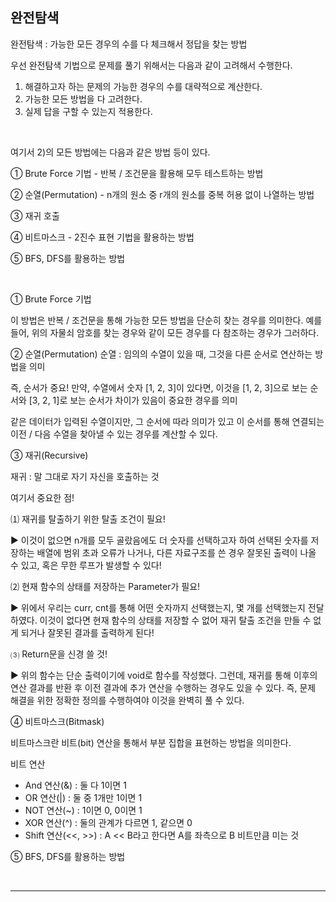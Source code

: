 ## 완전탐색

완전탐색 : 가능한 모든 경우의 수를 다 체크해서 정답을 찾는 방법

우선 완전탐색 기법으로 문제를 풀기 위해서는 다음과 같이 고려해서 수행한다.

1) 해결하고자 하는 문제의 가능한 경우의 수를 대략적으로 계산한다.
2) 가능한 모든 방법을 다 고려한다.
3) 실제 답을 구할 수 있는지 적용한다.

</br> 

여기서 2)의 모든 방법에는 다음과 같은 방법 등이 있다.

① Brute Force 기법 - 반복 / 조건문을 활용해 모두 테스트하는 방법

② 순열(Permutation) - n개의 원소 중 r개의 원소를 중복 허용 없이 나열하는 방법

③ 재귀 호출

④ 비트마스크 - 2진수 표현 기법을 활용하는 방법

⑤ BFS, DFS를 활용하는 방법

</br>

① Brute Force 기법

이 방법은 반복 / 조건문을 통해 가능한 모든 방법을 단순히 찾는 경우를 의미한다. 예를 들어, 위의 자물쇠 암호를 찾는 경우와 같이 모든 경우를 다 참조하는 경우가 그러하다.

② 순열(Permutation)
순열 : 임의의 수열이 있을 때, 그것을 다른 순서로 연산하는 방법을 의미

즉, 순서가 중요! 만약, 수열에서 숫자 [1, 2, 3]이 있다면, 이것을 [1, 2, 3]으로 보는 순서와 [3, 2, 1]로 보는 순서가 차이가 있음이 중요한 경우를 의미

같은 데이터가 입력된 수열이지만, 그 순서에 따라 의미가 있고 이 순서를 통해 연결되는 이전 / 다음 수열을 찾아낼 수 있는 경우를 계산할 수 있다.

③ 재귀(Recursive)

재귀 : 말 그대로 자기 자신을 호출하는 것

여기서 중요한 점!

⑴ 재귀를 탈출하기 위한 탈출 조건이 필요!

  ▶ 이것이 없으면 n개를 모두 골랐음에도 더 숫자를 선택하고자 하여 선택된 숫자를 저장하는 배열에 범위 초과 오류가 나거나, 다른 자료구조를 쓴 경우 잘못된 출력이 나올 수 있고, 혹은 무한 루프가 발생할 수 있다!

⑵ 현재 함수의 상태를 저장하는 Parameter가 필요!

  ▶ 위에서 우리는 curr, cnt를 통해 어떤 숫자까지 선택했는지, 몇 개를 선택했는지 전달하였다. 이것이 없다면 현재 함수의 상태를 저장할 수 없어 재귀 탈출 조건을 만들 수 없게 되거나 잘못된 결과를 출력하게 된다!

⑶ Return문을 신경 쓸 것!

  ▶ 위의 함수는 단순 출력이기에 void로 함수를 작성했다. 그런데, 재귀를 통해 이후의 연산 결과를 반환 후 이전 결과에 추가 연산을 수행하는 경우도 있을 수 있다. 즉, 문제 해결을 위한 정확한 정의를 수행하여야 이것을 완벽히 풀 수 있다.


④ 비트마스크(Bitmask)

비트마스크란 비트(bit) 연산을 통해서 부분 집합을 표현하는 방법을 의미한다.

비트 연산
- And 연산(&) : 둘 다 1이면 1
- OR 연산(|) : 둘 중 1개만 1이면 1
- NOT 연산(~) : 1이면 0, 0이면 1
- XOR 연산(^) : 둘의 관계가 다르면 1, 같으면 0
- Shift 연산(<<, >>) : A << B라고 한다면 A를 좌측으로 B 비트만큼 미는 것

⑤ BFS, DFS를 활용하는 방법

</br>

---

